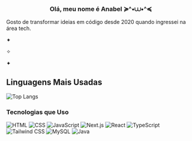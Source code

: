### <div align="center">Olá, meu nome é Anabel ≽^•⩊•^≼
Gosto de transformar ideias em código desde 2020 quando ingressei na área tech.</div>  
  

✦  
  

✧  
  

✦  

## Linguagens Mais Usadas

![Top Langs](https://github-readme-stats.vercel.app/api/top-langs/?username=AnabelMarinho&layout=compact&theme=material-palenight)

### Tecnologias que Uso

![HTML](https://img.shields.io/badge/HTML5-E34F26?style=flat&logo=html5&logoColor=white)
![CSS](https://img.shields.io/badge/CSS3-1572B6?style=flat&logo=css3&logoColor=white)
![JavaScript](https://img.shields.io/badge/JavaScript-F7DF1E?style=flat&logo=javascript&logoColor=black)
![Next.js](https://img.shields.io/badge/Next.js-000000?style=flat&logo=next.js&logoColor=white)
![React](https://img.shields.io/badge/React-61DAFB?style=flat&logo=react&logoColor=black)
![TypeScript](https://img.shields.io/badge/TypeScript-3178C6?style=flat&logo=typescript&logoColor=white)
![Tailwind CSS](https://img.shields.io/badge/Tailwind%20CSS-06B6D4?style=flat&logo=tailwind-css&logoColor=white)
![MySQL](https://img.shields.io/badge/MySQL-4479A1?style=flat&logo=mysql&logoColor=white)
![Java](https://img.shields.io/badge/Java-239120?style=flat&logo=c-sharp&logoColor=white)
